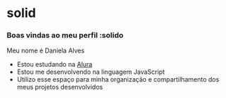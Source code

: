 # solid
### Boas vindas ao meu perfil :solido

Meu nome é Daniela Alves 

- Estou estudando na [Alura](https://www.alura.com.br)
- Estou me desenvolvendo na linguagem JavaScript
- Utilizo esse espaço para minha organização e compartilhamento dos meus projetos desenvolvidos
